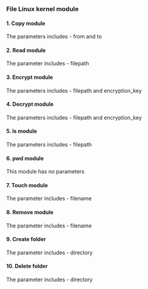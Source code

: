 ### File Linux kernel module
#### 1. Copy module
The parameters includes - from and to
#### 2. Read module
The parameter includes - filepath
#### 3. Encrypt module
The parameters includes - filepath and encryption_key
#### 4. Decrypt module
The parameters includes - filepath and encryption_key
#### 5. ls module
The parameters includes - filepath
#### 6. pwd module
This module has no parameters
#### 7. Touch module
The parameter includes - filename
#### 8. Remove module
The parameter includes - filename
#### 9. Create folder
The parameter includes - directory
#### 10. Delete folder
The parameter includes - directory
